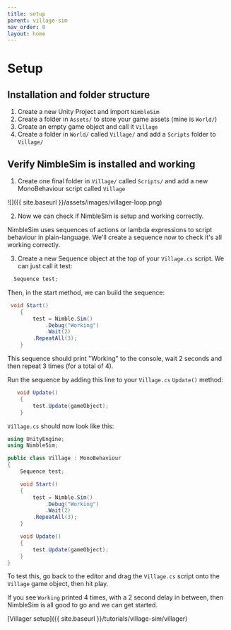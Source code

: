 ```yaml
---
title: setup
parent: village-sim
nav_order: 0
layout: home
---
```


# Setup

## Installation and folder structure

1. Create a new Unity Project and import `NimbleSim`
2. Create a folder in `Assets/` to store your game assets (mine is `World/`)
3. Create an empty game object and call it `Village`
4. Create a folder in `World/` called `Village/` and add a `Scripts` folder to `Village/`

## Verify NimbleSim is installed and working

1. Create one final folder in `Village/` called `Scripts/` and add a new MonoBehaviour script called `Village`

![]({{ site.baseurl }}/assets/images/villager-loop.png)

2. Now we can check if NimbleSim is setup and working correctly.

NimbleSim uses sequences of actions or lambda expressions to script behaviour in plain-language. We'll create a sequence now to check it's all working correctly.

3. Create a new Sequence object at the top of your `Village.cs` script. We can just call it test:

```csharp
  Sequence test;
```

Then, in the start method, we can build the sequence:

```csharp
 void Start()
    {
        test = Nimble.Sim()
            .Debug("Working")
            .Wait(2)
        .RepeatAll(3);
    }
```

This sequence should print "Working" to the console, wait 2 seconds and then repeat 3 times (for a total of 4).

Run the sequence by adding this line to your `Village.cs` `Update()` method:

```csharp
   void Update()
    {
        test.Update(gameObject);
    }
```

`Village.cs` should now look like this:

```csharp
using UnityEngine;
using NimbleSim;

public class Village : MonoBehaviour
{
    Sequence test;

    void Start()
    {
        test = Nimble.Sim()
            .Debug("Working")
            .Wait(2)
        .RepeatAll(3);
    }

    void Update()
    {
        test.Update(gameObject);
    }
}
```

To test this, go back to the editor and drag the `Village.cs` script onto the `Village` game object, then hit play.

If you see `Working` printed 4 times, with a 2 second delay in between, then NimbleSim is all good to go and we can get started.

[Villager setup]({{ site.baseurl }}/tutorials/village-sim/villager)